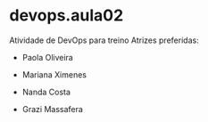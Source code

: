 # devops.aula02
Atividade de DevOps para treino
Atrizes  preferidas:
- Paola Oliveira
- Mariana Ximenes
- Nanda Costa

- Grazi Massafera
